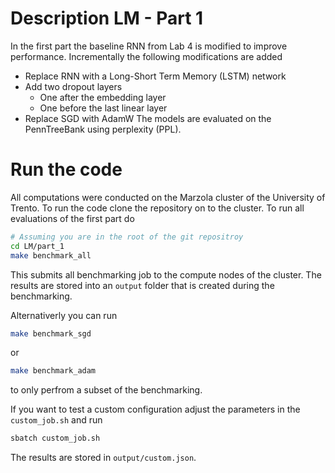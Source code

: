 # Description LM - Part 1

In the first part the baseline RNN from Lab 4 is modified to improve performance. Incrementally the following modifications are added
- Replace RNN with a Long-Short Term Memory (LSTM) network
- Add two dropout layers
    - One after the embedding layer
    - One before the last linear layer
- Replace SGD with AdamW
The models are evaluated on the PennTreeBank using perplexity (PPL).

# Run the code
All computations were conducted on the Marzola cluster of the University of Trento. To run the code clone the repository on to the cluster. To run all evaluations of the first part do 
```bash
# Assuming you are in the root of the git repositroy
cd LM/part_1
make benchmark_all
```
This submits all benchmarking job to the compute nodes of the cluster. The results are stored into an ```output``` folder that is created during the benchmarking.

Alternativerly you can run 
```bash
make benchmark_sgd
```
or 
```bash
make benchmark_adam
```
to only perfrom a subset of the benchmarking.

If you want to test a custom configuration adjust the parameters in the ```custom_job.sh``` and run
```bash
sbatch custom_job.sh
```
The results are stored in ```output/custom.json```.